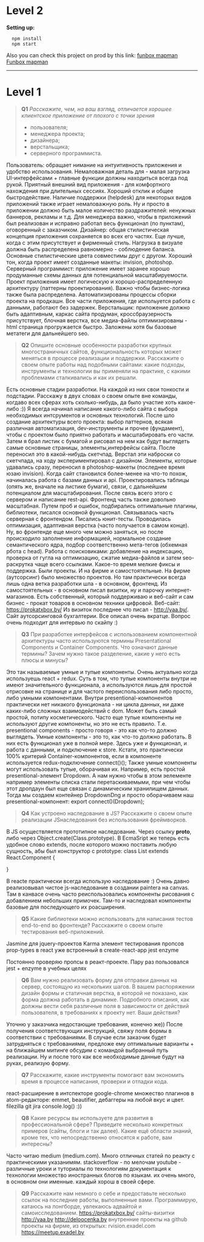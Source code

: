 # Level 2


**Setting up:**
```
  npm install
  npm start
```

Also you can check this project on prod by this link:
[funbox mapman](http://funbox.us.openode.io/)
<a href="http://funbox.us.openode.io/" target="_blank">Funbox mapman</a>

---

# Level 1


>**Q1** 
>*Расскажите, чем, на ваш взгляд, отличается хорошее клиентское приложение от
>плохого с точки зрения*
> * пользователя;
> * менеджера проекта;
> * дизайнера;
> * верстальщика;
> * серверного программиста. 

Пользователь: обращает нимание на интуитивность приложения и удобство использования.  Немаловажная деталь для - малая загрузка UI-интерфейсами + главные функции должны находиться всегда под рукой. Приятный внешний вид приложения - для комфортного нахождения при длительных сессиях. Хороший отклик и общее быстродействие. Наличие поддержки (helpdesk) для некоторых видов приложений также играет немаловажную роль. Ну и просто в приложении должно быть малое количество раздражителей: ненужных баннеров, рекламы и т.д.
Для менеджера важно, чтобы в приложений был реализован и исправно работал весь функционал (по пунктам), оговоренный с заказчиком.
Дизайнер: общая стилистическая концепция приложения сохраняется во всех его частях. Еще лучше, когда с этим присутствует и фирменный стиль. Нагрузка в визуале должна быть распределена равномерно - соблюдение баланса. Основные стилистические цвета совместимы друг с другом. Хороший тон, когда проект имеет созданные макеты: invision, photoshop.
Серверный программист: приложение имеет заранее хорошо продуманные схемы данных для потенциальной масштабируемости. Проект приложения имеет логическую и хорошо-распределенную архитектуру (паттерны проектирования). Важно чтобы бизнес-логика также была распределена. Автоматизированы процессы сборки проекта на продкашн. Все части приложения, где испольуется работа с данными, работают без задержек.
Верстальщик: приложение должно быть адаптивным, каркас сайта продуман, кроссбраузерность присутствует, блочная верстка, все медиа-файлы оптимизированы - html страница прогружается быстро. Заложены хотя бы базовые метатеги для дальнейшего seo.


>**Q2** 
> Опишите основные особенности разработки крупных многостраничных сайтов,
> функциональность которых может меняться в процессе реализации и поддержки.
> Расскажите о своем опыте работы над подобными сайтами: какие подходы,
> инструменты и технологии вы применяли на практике, с какими проблемами
> сталкивались и как их решали.

Есть основные стадии разработки. На каждой из них свои тонкости и подстадии.
Расскажу в двух словах о своем опыте вне команды, когдаво всех сферах хоть сколько-нибудь, да было участие хоть какое-либо :))
Я всегда начинал написание какого-либо сайта с выбора необходимых интсрументов и основных технологий. После шло создание архитектуры всего проекта: выбор паттернов, всякая различная автоматизация, dev-инструменты и прочее (фундамент), чтобы с проектом было приятно работать и масштабировать его части.
Затем я брал листик с бумагой и рисовал на нем как будут выглядеть самые основные страницы, элементы,интерфейсы сайта. После переносил это в какой-нибудь скетчпад.
Верстал эти наброски со скетчпада, на ходу экспериментировал с дизайном. Элементы, которые удавались сразу, переносил в photoshop-макеты (последнее время юзаю invision).
Когда сайт становился более-менее на что-то похож, начиналась работа с базами данных и api.
Проектировались таблицы (опять же, вначале на листике бумаги), связи, с дальнейшим потенциалом для масштабирования. После связь всего этого с сервером и написание rest-api.
Фронтенд часть также довольно масштабная. Путем проб и ошибок, подбирались оптимальные плагины, библиотеки, писался основной функционал. Связывалась часть серверная с фронтендом. Писались юнит-тесты. Проводилась оптимизация, адаптивная верстка (часто получается в самом конце).
Ну, во фронтенде еще много чем можно заняться, но после происходило заполнение информацией, нормальное создание семантического ядра, подбор соответственно мета-тегов (обхемная рбота с head). Работа с поисковиками: добавление на индексацию, проверка от гугла на оптимизацию, сжатие медиа-файлов и затем seo-раскрутка чаще всего ссылками. Какое-то время мелкие фиксы и поддержка.
Были проекты. И на фирме и самостоятельные. На фирме (аутсорсинг) было множество проектов. Но там практически всегда лишь одна ветка разработки шла - в основном, фронтенд.
Из самостоятельных - в основном писал визитки, ну и парочку интернет-магазинов.
Есть собственный, который поддерживаю и веб-сайт и сам бизнес - прокат товаров в основном техники цифровой.
Веб-сайт: https://prokatxbox.by/
Из визиток последнее что писал - http://yaa.by/. Сайт аутсорсинговой бухгалтерии.
Все описал очень вкратце. Вопрос очень подходит для интервью по скайпу :)


> **Q3**
> При разработке интерфейсов с использованием компонентной архитектуры часто
> используются термины Presentational Сomponents и Сontainer Сomponents. Что
> означают данные термины? Зачем нужно такое разделение, какие у него есть
> плюсы и минусы? 

Это так называемые умные и тупые компоненты. Очень актуально когда используешь react + redux.
Суть в том, что тупые компоненты внутри не имеют значительного функционала, а используются лишь для простой отрисовке на странице и для частого переиспользования либо просто, либо умными компонентами. 
Внутри presentional-компонентов практически нет никакого функционала - ни цикла данных, ни даже каких-либо сложных взаимодействий с dom. Может быть самый простой, потипу косметического.
Часто еще тупые компоненты не используют другие компоненты, но это не есть правило.
Т.е. presentional components - просто говоря - это как что-то должно выглядеть.
Умные компоненты - это то, как что-то должно работать. В них есть функционал уже в полной мере. Здесь уже и функционал, и работа с данными, и подключение к store. Кстати, это практически 100% критерий Container-компонентов, если в компоненте используется redux-подключение connect()();
Также умные компоненты могут использовать тупые, оборачивая их. Например, есть простой presentional-элемент Dropdown. А нам нужно чтобы в этом эелементе например элементы списка стали перетаскиваемыми, при чем чтобы этот дропдаун был еще связан с динамическим хранилищем данных.
Тогда мы создаем контейнер DropdownDng и просто оборачиваем наш presentional-компонент: 
export connect()(Dropdown);


> **Q4**
> Как устроено наследование в JS? Расскажите о своем опыте реализации JSнаследования
> без использования фреймворков. 

В JS осуществляется прототипное наследование. Через ссылку __proto__, либо через Object.create(Class.prototype).
В EcmaSript же теперь есть удобное слово extends, после которого можно поставить любую сущность, абы был конструктор с prototype:
class List extends React.Component {

}

В reacte практически всегда использую наследование :) Очень давно реализовывал чистое js-наследование в создании paintera на canvas. Там в канвасе очень часто реиспользовались компоненты
рисования с добавлением небольших примочек. Там-то и наследовал компоненты базовые для последующего их роасширения.


> **Q5**
> Какие библиотеки можно использовать для написания тестов end-to-end во
> фронтенде? Расскажите о своем опыте тестирования веб-приложений. 

Jasmine для jquery-проектов
Karma
элемент тестирования пропсов prop-types в react
уже встроенный в create-react-app jest
enzyme

Постоянно проверяю пропсы в реакт-проекте. Пару раз пользовался jest + enzyme в учебных целях


> **Q6**
> Вам нужно реализовать форму для отправки данных на сервер, состоящую из
> нескольких шагов. В вашем распоряжении дизайн формы и статичная верстка, в
> которой не показано, как форма должна работать в динамике. Подробного
> описания, как должны вести себя различные поля в зависимости от действий
> пользователя, в требованиях к проекту нет. Ваши действия? 

  Уточню у заказчика недостающие требования, конечно же))
После получения соответствующих инструкций, свяжу поля формы в соответствии с требованиями.
В случае если заказчик будет затрудняться с требованиями, предложе ему оптимальные варианты + на ближайшем митинге обсудим с командой выбранный путь реализации.
Ну и после того как все необходимые данные будут на руках, реализую форму.
 

> **Q7**
> Расскажите, какие инструменты помогают вам экономить время в процессе
> написания, проверки и отладки кода. 

react-расширение в интспекторе google-chrome
множество плагинов в atom-редакторе: emmet, beautifier, дебаггеры на любой вкус и цвет.
filezilla
git
jira
console.log() :))


> **Q8**
> Какие ресурсы вы используете для развития в профессиональной сфере? Приведите
> несколько конкретных примеров (сайты, блоги и так далее).
> Какие ещё области знаний, кроме тех, что непосредственно относятся к работе,
> вам интересны? 

  Часто читаю medium (medium.com). Много отличных статей по реакту с практическими указанимям.
stackoverflow - по мелочам
youtube - различные уроки и туториалы по технологиям
документация к технологии
множество иностранных блогов по языкам. их очень много, в основном они именные.
каждый хорош в своей сфере.


> **Q9**
> Расскажите нам немного о себе и предоставьте несколько ссылок на последние
> работы, выполненные вами. 
Программирую, катаюсь на лонгборде, увлекаюсь адвайтой и самоисследованием.
https://prokatxbox.by/
сайты-визитки
http://yaa.by
http://deloocenka.by
внутренние проекты на github
проекты на фирме, из открытых:
rvision.exadel.com
https://meetup.exadel.by